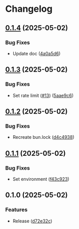 # Changelog

## [0.1.4](https://github.com/koki-develop/samari-api/compare/v0.1.3...v0.1.4) (2025-05-02)


### Bug Fixes

* Update doc ([4a0a5d6](https://github.com/koki-develop/samari-api/commit/4a0a5d6664855b2d87af81b6de7b2512f72a9671))

## [0.1.3](https://github.com/koki-develop/samari-api/compare/v0.1.2...v0.1.3) (2025-05-02)


### Bug Fixes

* Set rate limit ([#13](https://github.com/koki-develop/samari-api/issues/13)) ([5aae9c6](https://github.com/koki-develop/samari-api/commit/5aae9c646f9e88f4b16fc0dcfa24f534a436c559))

## [0.1.2](https://github.com/koki-develop/samari-api/compare/v0.1.1...v0.1.2) (2025-05-02)


### Bug Fixes

* Recreate bun.lock ([d4c4938](https://github.com/koki-develop/samari-api/commit/d4c4938639147d3b1aeee65f6ffd9fd52e35585b))

## [0.1.1](https://github.com/koki-develop/samari-api/compare/v0.1.0...v0.1.1) (2025-05-02)


### Bug Fixes

* Set environment ([f43c923](https://github.com/koki-develop/samari-api/commit/f43c9230b198e0234ac024343a5257c217751c7e))

## 0.1.0 (2025-05-02)


### Features

* Release ([d72e32c](https://github.com/koki-develop/samari-api/commit/d72e32c7c6cbf514db9d5a0b50fc184390f252c3))
